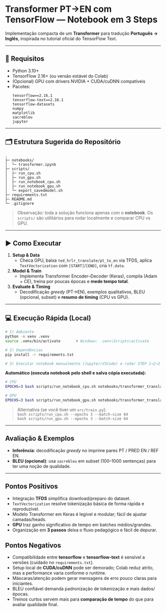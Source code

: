 # Transformer PT→EN com TensorFlow — Notebook em 3 Steps

Implementação compacta de um **Transformer** para tradução **Português → Inglês**, inspirada no tutorial oficial do TensorFlow Text. 

---

## 🔧 Requisitos

- Python 3.10+
- TensorFlow 2.16+ (ou versão estável do Colab)
- (Opcional) GPU com drivers NVIDIA + CUDA/cuDNN compatíveis
- Pacotes:
  ```
  tensorflow==2.16.1
  tensorflow-text==2.16.1
  tensorflow-datasets
  numpy
  matplotlib
  sacrebleu
  jupyter
  ```

---

## 🗂 Estrutura Sugerida do Repositório

```
.
├─ notebooks/
│  └─ transformer.ipynb
├─ scripts/
│  ├─ run_cpu.sh
│  ├─ run_gpu.sh
│  ├─ run_notebook_cpu.sh
│  ├─ run_notebook_gpu.sh
│  └─ export_savedmodel.sh
├─ requirements.txt
├─ README.md
└─ .gitignore
```

> Observação: toda a solução funciona apenas com o **notebook**. Os `scripts/` são utilitários para rodar localmente e comparar CPU vs GPU.

---

## ▶️ Como Executar
1. **Setup & Data**
   - Checa GPU, baixa `ted_hrlr_translate/pt_to_en` via TFDS, aplica `TextVectorization` com `[START]`/`[END]`, cria `tf.data`.
2. **Model & Train**
   - Implementa Transformer Encoder–Decoder (Keras), compila (Adam + CE), treina por poucas épocas e **mede tempo total**.
3. **Evaluate & Timing**
   - Decodificação *greedy* (PT→EN), exemplos qualitativos, BLEU (opcional, subset) e **resumo de timing** (CPU vs GPU).

---

## 💻 Execução Rápida (Local)

```bash
# 1) Ambiente
python -m venv .venv
source .venv/bin/activate       # Windows: .venv\Scripts\activate

# 2) Dependências
pip install -r requirements.txt

# 3) Executar notebook manualmente (Jupyter/VSCode) e rodar STEP 1→2→3
```

**Automático (executa notebook pelo shell e salva cópia executada):**
```bash
# CPU
EPOCHS=3 bash scripts/run_notebook_cpu.sh notebooks/transformer_translation_3steps.ipynb

# GPU
EPOCHS=3 bash scripts/run_notebook_gpu.sh notebooks/transformer_translation_3steps.ipynb
```

> Alternativa (se você tiver um `src/train.py`):  
> `bash scripts/run_cpu.sh --epochs 3 --batch-size 64`  
> `bash scripts/run_gpu.sh --epochs 3 --batch-size 64`

---

## Avaliação & Exemplos

- **Inferência**: decodificação *greedy* no imprime pares PT / PRED EN / REF EN.
- **BLEU (opcional)**: usa `sacrebleu` em subset (100–1000 sentenças) para ter uma noção de qualidade.

---

## Pontos Positivos 

- Integração **TFDS** simplifica download/preparo do dataset.
- `TextVectorization` resolve tokenização básica de forma rápida e reproduzível.
- Modelo Transformer em Keras é legível e modular; fácil de ajustar camadas/heads.
- **GPU** traz ganho significativo de tempo em batches médios/grandes.
- Organização em **3 passos** deixa o fluxo pedagógico e fácil de depurar.

## Pontos Negativos 

- Compatibilidade entre **tensorflow** e **tensorflow-text** é sensível a versões (cuidado no `requirements.txt`).
- Setup local de **CUDA/cuDNN** pode ser demorado; Colab reduz atrito, mas a performance varia conforme o runtime.
- Máscaras/atenção podem gerar mensagens de erro pouco claras para iniciantes.
- BLEU confiável demanda padronização de tokenização e mais dados/épocas.
- Treinos curtos servem mais para **comparação de tempo** do que para avaliar qualidade final.



